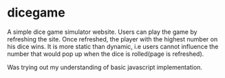 # dicegame

A simple dice game simulator website. Users can play the game by refreshing the site. Once refreshed, the player with the highest number on his dice wins. 
It is more static than dynamic, i.e users cannot influence the number that would pop up when the dice is rolled(page is refreshed). 

Was trying out my understanding of basic javascript implementation. 
